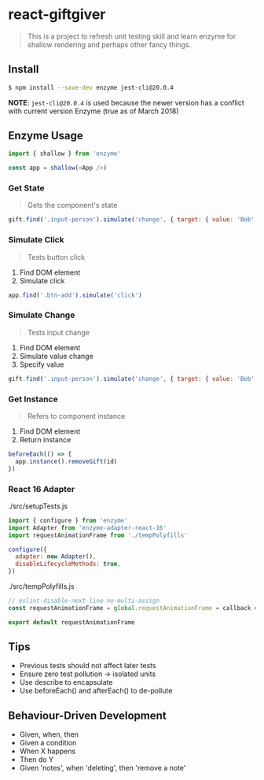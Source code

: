 # react-giftgiver

> This is a project to refresh unit testing skill and learn enzyme for shallow rendering and perhaps other fancy things.

## Install

``` bash
$ npm install --save-dev enzyme jest-cli@20.0.4
```
**NOTE**: `jest-cli@20.0.4` is used because the newer version has a conflict with current version Enzyme (true as of March 2018)

## Enzyme Usage

``` javascript
import { shallow } from 'enzyme'

const app = shallow(<App />)
```

### Get State

> Gets the component's state

``` javascript
gift.find('.input-person').simulate('change', { target: { value: 'Bob' } })
```

### Simulate Click

> Tests button click

1. Find DOM element
2. Simulate click

``` javascript
app.find('.btn-add').simulate('click')
```

### Simulate Change

> Tests input change

1. Find DOM element
2. Simulate value change
3. Specify value

``` javascript
gift.find('.input-person').simulate('change', { target: { value: 'Bob' } })
```

### Get Instance

> Refers to component instance

1. Find DOM element
2. Return instance

``` javascript
beforeEach(() => {
  app.instance().removeGift(id)
})
```

### React 16 Adapter

./src/setupTests.js
``` javascript
import { configure } from 'enzyme'
import Adapter from 'enzyme-adapter-react-16'
import requestAnimationFrame from './tempPolyfills'

configure({
  adapter: new Adapter(),
  disableLifecycleMethods: true,
})
```

./src/tempPolyfills.js
``` javascript
// eslint-disable-next-line no-multi-assign
const requestAnimationFrame = global.requestAnimationFrame = callback => setTimeout(callback, 0)

export default requestAnimationFrame
```

## Tips

- Previous tests should not affect later tests
- Ensure zero test pollution -> isolated units
- Use describe to encapsulate
- Use beforeEach() and afterEach() to de-pollute

## Behaviour-Driven Development

- Given, when, then
- Given a condition
- When X happens
- Then do Y
- Given 'notes', when 'deleting', then 'remove a note'